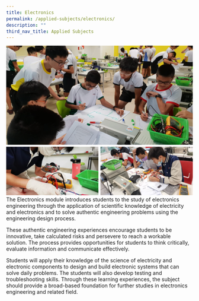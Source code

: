 ```yaml
---
title: Electronics
permalink: /applied-subjects/electronics/
description: ""
third_nav_title: Applied Subjects
---
```

![](/images/IP%20Cover%20Page%20(Electronics).png)The Electronics module introduces students to the study of electronics engineering through the application of scientific knowledge of electricity and electronics and to solve authentic engineering problems using the engineering design process.
 
These authentic engineering experiences encourage students to be innovative, take calculated risks and persevere to reach a workable solution. The process provides opportunities for students to think critically, evaluate information and communicate effectively.

Students will apply their knowledge of the science of electricity and electronic components to design and build electronic systems that can solve daily problems. The students will also develop testing and troubleshooting skills. Through these learning experiences, the subject should provide a broad-based foundation for further studies in electronics engineering and related field.